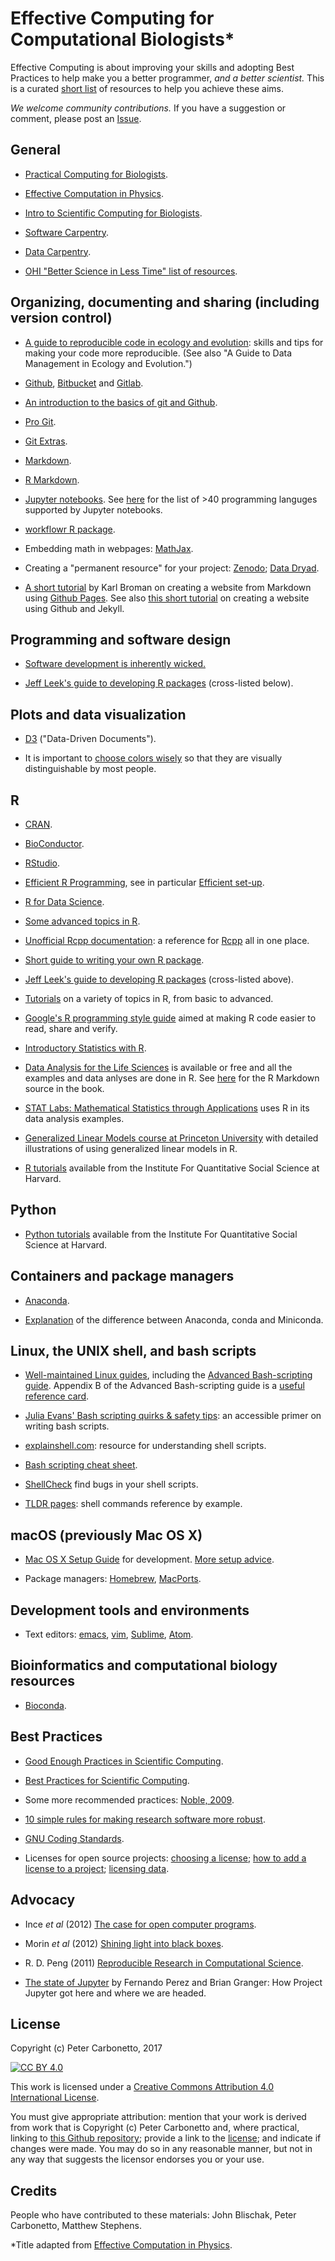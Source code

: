 # Effective Computing for Computational Biologists*

Effective Computing is about improving your skills and adopting Best
Practices to help make you a better programmer, *and a better
scientist.* This is a curated [short
list](https://www.merriam-webster.com/dictionary/shortlist) of
resources to help you achieve these aims.

*We welcome community contributions.* If you have a suggestion or comment,
please post an
[Issue](https://github.com/stephenslab/effective-computing/issues).

## General

+ [Practical Computing for Biologists](http://practicalcomputing.org).

+ [Effective Computation in Physics](http://physics.codes).

+ [Intro to Scientific Computing for Biologists](http://allesinalab.uchicago.edu/wp-content/uploads/2014/05/IntroSciComp2014.pdf).

+ [Software Carpentry](http://software-carpentry.org/lessons).

+ [Data Carpentry](http://www.datacarpentry.org/lessons).

+ [OHI "Better Science in Less Time" list of
resources](http://ohi-science.org/news/Resources-for-R-and-Data-Science).

## Organizing, documenting and sharing (including version control)

+ [A guide to reproducible code in ecology and
evolution](http://www.britishecologicalsociety.org/publications/guides-to):
skills and tips for making your code more reproducible. (See also
"A Guide to Data Management in Ecology and Evolution.")

+ [Github](http://github.com), [Bitbucket](http://bitbucket.org) and
[Gitlab](http://gitlab.com).

+ [An introduction to the basics of git and
Github](https://doi.org/10.1371/journal.pcbi.1004668).

+ [Pro Git](https://git-scm.com/book).

+ [Git Extras](https://github.com/tj/git-extras).

+ [Markdown](http://daringfireball.net/projects/markdown/syntax).

+ [R Markdown](http://rmarkdown.rstudio.com).

+ [Jupyter notebooks](https://jupyter.org). See
[here](https://github.com/jupyter/jupyter/wiki/Jupyter-kernels) for
the list of >40 programming languges supported by Jupyter notebooks.

+ [workflowr R package](https://github.com/jdblischak/workflowr).

+ Embedding math in webpages: [MathJax](https://math.meta.stackexchange.com/questions/5020/mathjax-basic-tutorial-and-quick-reference).

+ Creating a "permanent resource" for your project:
[Zenodo](http://zenodo.org); [Data Dryad](http://datadryad.org).

+ [A short tutorial](http://kbroman.org/simple_site) by Karl Broman on
creating a website from Markdown using
[Github Pages](https://pages.github.com). See also [this short
tutorial](http://jmcglone.com/notes/2014/05/03/using-github-to-create-and-host-a-personal-website)
on creating a website using Github and Jekyll.

## Programming and software design

+ [Software development is inherently
wicked.](https://blog.codinghorror.com/development-is-inherently-wicked)

+ [Jeff Leek's guide to developing R
packages](https://github.com/jtleek/rpackages) (cross-listed below).

## Plots and data visualization

+ [D3](https://github.com/d3/d3) ("Data-Driven Documents").

+ It is important to [choose colors wisely](R-color.md) so that they are
visually distinguishable by most people.

## R

+ [CRAN](http://cran.r-project.org).

+ [BioConductor](http://bioconductor.org).

+ [RStudio](http://rstudio.com).

+ [Efficient R Programming](https://csgillespie.github.io/efficientR),
see in particular [Efficient set-up](https://csgillespie.github.io/efficientR/set-up.html).

+ [R for Data Science](http://r4ds.had.co.nz).

+ [Some advanced topics in R](http://adv-r.had.co.nz).

+ [Unofficial Rcpp documentation](https://thecoatlessprofessor.com/programming/unofficial-rcpp-api-documentation): a reference for [Rcpp](https://cran.r-project.org/package=Rcpp) all in one place.

+ [Short guide to writing your own R package](http://r-pkgs.had.co.nz).

+ [Jeff Leek's guide to developing R
packages](https://github.com/jtleek/rpackages) (cross-listed above).

+ [Tutorials](https://github.com/lgatto/TeachingMaterial) on a variety
of topics in R, from basic to advanced.

+ [Google's R programming style guide](https://google.github.io/styleguide/Rguide.xml) aimed at making R code easier to read, share and verify.

+ [Introductory Statistics with R](http://staff.pubhealth.ku.dk/~pd/ISwR.html).

+ [Data Analysis for the Life
Sciences](https://leanpub.com/dataanalysisforthelifesciences) is available
or free and all the examples and data anlyses are done in R. See 
[here](https://genomicsclass.github.io/book) for the R Markdown source
in the book.

+ [STAT Labs: Mathematical Statistics through
Applications](https://www.stat.berkeley.edu/~statlabs) uses R in its
data analysis examples.

+ [Generalized Linear Models course at Princeton University](http://data.princeton.edu/wws509/R) with detailed illustrations of using
  generalized linear models in R.

+ [R tutorials](http://tutorials.iq.harvard.edu) available from the
  Institute For Quantitative Social Science at Harvard.

## Python

+ [Python tutorials](http://tutorials.iq.harvard.edu) available from
  the Institute For Quantitative Social Science at Harvard.

## Containers and package managers

+ [Anaconda](https://www.continuum.io).

+ [Explanation](https://bioconda.github.io/faqs.html#conda-anaconda-minconda)
of the difference between Anaconda, conda and Miniconda.

## Linux, the UNIX shell, and bash scripts

+ [Well-maintained Linux guides](http://tldp.org/guides.html), including the
[Advanced Bash-scripting guide](http://tldp.org/LDP/abs/html).
Appendix B of the Advanced Bash-scripting guide is a
[useful reference card](http://tldp.org/LDP/abs/html/refcards.html).

+ [Julia Evans' Bash scripting quirks & safety
tips](https://jvns.ca/blog/2017/03/26/bash-quirks): an accessible
primer on writing bash scripts.

+ [explainshell.com](https://explainshell.com): resource for
understanding shell scripts.

+ [Bash scripting cheat
sheet](http://johnstowers.co.nz/pages/bash-cheat-sheet.html).

+ [ShellCheck](http://www.shellcheck.net) find bugs in your shell
scripts.

+ [TLDR pages](http://tldr.sh): shell commands reference by example.

## macOS (previously Mac OS X)

+ [Mac OS X Setup Guide](http://sourabhbajaj.com/mac-setup) for
development. [More setup
advice](https://github.com/nicolashery/mac-dev-setup).

+ Package managers: [Homebrew](https://brew.sh),
[MacPorts](https://www.macports.org).

## Development tools and environments

+ Text editors:
[emacs](https://www.gnu.org/software/emacs),
[vim](http://www.vim.org),
[Sublime](https://www.sublimetext.com), 
[Atom](https://atom.io).

## Bioinformatics and computational biology resources

+ [Bioconda](https://bioconda.github.io).

## Best Practices

+ [Good Enough Practices in Scientific
Computing](https://doi.org/10.1371/journal.pcbi.1005510).

+ [Best Practices for Scientific
Computing](https://doi.org/10.1371/journal.pbio.1001745).

+ Some more recommended practices:
[Noble, 2009](https://doi.org/10.1371/journal.pcbi.1000424).

+ [10 simple rules for making research software more
robust](https://doi.org/10.1371/journal.pcbi.1005412).

+ [GNU Coding Standards](https://www.gnu.org/prep/standards).

+ Licenses for open source projects:
[choosing a license](https://github.com/github/choosealicense.com);
[how to add a license to a project](https://github.com/github/choosealicense.com/issues/243); 
[licensing data](https://wiki.creativecommons.org/wiki/Data#Which_components_of_databases_are_protected_by_copyright.3F).

## Advocacy

+ Ince *et al* (2012) [The case for open computer
programs](https://doi.org/10.1038/nature10836).

+ Morin *et al* (2012) [Shining light into black
boxes](https://doi.org/10.1126/science.1218263).

+ R. D. Peng (2011) [Reproducible Research in Computational
Science](https://doi.org/10.1126/science.1213847).

+ [The state of Jupyter](https://www.oreilly.com/ideas/the-state-of-jupyter)
by Fernando Perez and Brian Granger: How Project Jupyter got here and
where we are headed.

## License

Copyright (c) Peter Carbonetto, 2017

[![CC BY 4.0](https://i.creativecommons.org/l/by/4.0/88x31.png)](http://creativecommons.org/licenses/by/4.0/)

This work is licensed under a [Creative Commons Attribution 4.0
International License](http://creativecommons.org/licenses/by/4.0/).

You must give appropriate attribution: mention that your work is
derived from work that is Copyright (c) Peter Carbonetto and, where
practical, linking to
[this Github repository](https://github.com/pcarbo/effective-computing);
provide a link to the
[license](http://creativecommons.org/licenses/by/4.0/); and indicate
if changes were made. You may do so in any reasonable manner, but not
in any way that suggests the licensor endorses you or your use.

## Credits

People who have contributed to these materials: John Blischak, Peter
Carbonetto, Matthew Stephens.

*Title adapted from [Effective Computation in Physics](http://physics.codes).

